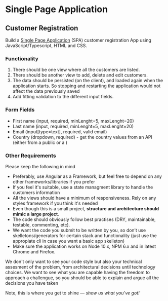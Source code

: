# Single Page Application

## Customer Registration
Build a [Single Page Application](https://en.wikipedia.org/wiki/Single-page_application) (SPA) customer registration App using JavaScript/Typescript, HTML and CSS.

### Functionality
1. There should be one view where all the customers are listed.
2. There should be another view to add, delete and edit customers.
3. The data should be persisted (on the client), and loaded again when the application starts. So stopping and restarting the application would not affect the data previously saved
4. Add fitting validation to the different input fields.

### Form Fields
* First name (input, required, minLenght=5, maxLenght=20)
* Last name (input, required, minLenght=5, maxLenght=20)
* Email (input[type=text], required, valid email)
* Country (dropdown, required) - get the country values from an API (either from a public or a  )

### Other Requirements
Please keep the following in mind

* Preferably, use Angular as a Framework, but feel free to depend on any other frameworks/libraries if you prefer
* If you feel it's suitable, use a state managment library to handle the customers information
* All the views should have a minimum of responsiveness. Rely on any styles framework if you think it's needed
* Even though this is a small project, **structure and architecture should mimic a large project**.
* The code should obviously follow best practises (DRY, maintainable, testable, commenting, etc).
* We want the code you submit to be written by you, so don’t use skelletons/generators for certain stack and functionality (just use the appropiate cli in case you want a basic app skelleton)
* Make sure the application works on Node 10.x, NPM 6.x and in latest Chrome and Firefox.

We don't only want to see your code style but also your technical assesment of the problem, from architectural decisions until technology choices. We want to see what you are capable having the freedom to approach a challengue, so you should be able to explain and argue all the decisions you have taken

Note, this is where you get to shine — *show us what you’ve got!*